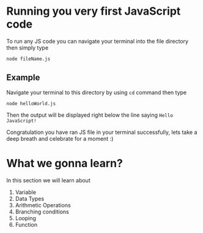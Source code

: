 # Running you very first JavaScript code
To run any JS code you can navigate your terminal into the file directory then simply type
```
node fileName.js
```

## Example
Navigate your terminal to this directory by using `cd` command then type
```
node helloWorld.js
```
Then the output will be displayed right below the line saying `Hello JavaScript!`

Congratulation you have ran JS file in your terminal successfully, lets take a deep breath and celebrate for a moment :)

# What we gonna learn?
In this section we will learn about
1. Variable 
2. Data Types
3. Arithmetic Operations
4. Branching conditions
5. Looping
6. Function